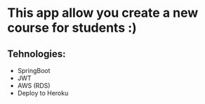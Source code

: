 
# This app allow you create a new course for students :)
 
## Tehnologies:
 - SpringBoot
 - JWT
 - AWS (RDS)
 - Deploy to Heroku
